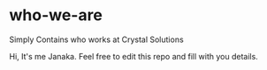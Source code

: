# who-we-are
Simply Contains who works at Crystal Solutions

Hi, It's me Janaka. Feel free to edit this repo and fill with you details.
